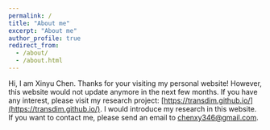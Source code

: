 ```yaml
---
permalink: /
title: "About me"
excerpt: "About me"
author_profile: true
redirect_from:
  - /about/
  - /about.html
---
```


Hi, I am Xinyu Chen. Thanks for your visiting my personal website! However, this website would not update anymore in the next few months. If you have any interest, please visit my research project: [https://transdim.github.io/](https://transdim.github.io/). I would introduce my research in this website. If you want to contact me, please send an email to [chenxy346@gmail.com](chenxy346@gmail.com).

